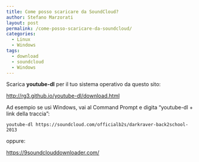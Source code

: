 ```yaml
---
title: Come posso scaricare da SoundCloud?
author: Stefano Marzorati
layout: post
permalink: /come-posso-scaricare-da-soundcloud/
categories:
  - Linux
  - Windows
tags:
  - download
  - soundcloud
  - Windows
---
```

Scarica **youtube-dl** per il tuo sistema operativo da questo sito:

<a href="http://rg3.github.io/youtube-dl/download.html" target="_blank">http://rg3.github.io/youtube-dl/download.html</a>

Ad esempio se usi Windows, vai al Command Prompt e digita &#8220;youtube-dl + link della traccia&#8221;:

`youtube-dl https://soundcloud.com/officialb2s/darkraver-back2school-2013`

oppure:   

<a href="https://9soundclouddownloader.com/" target="_blank">https://9soundclouddownloader.com/</a>

